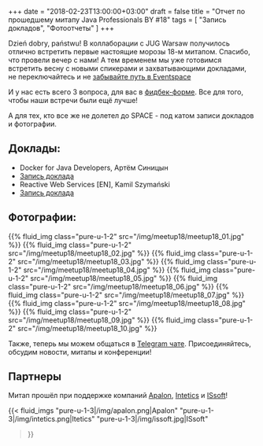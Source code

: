 +++
date = "2018-02-23T13:00:00+03:00"
draft = false
title = "Отчет по прошедшему митапу Java Professionals BY #18"
tags = [
    "Запись докладов",
    "Фотоотчеты"
]
+++

Dzień dobry, państwu! В коллаборации с JUG Warsaw получилось отлично встретить первые настоящие морозы 18-м митапом. Спасибо, что провели вечер с нами!
А тем временем мы уже готовимся встретить весну с новыми спикерами и захватывающими докладами, не переключайтесь 
и не [забывайте путь в Eventspace](https://memepedia.ru/ugandan-knuckles/)

И у нас есть всего 3 вопроса, для вас в [фидбек-форме](http://bit.ly/jprof_resp_18). Все для того, чтобы наши встречи были ещё лучше!

А для тех, кто все же не долетел до SPACE - под катом записи докладов и фотографии.

<!--more-->

## Доклады:

 - Docker for Java Developers, Артём Синицын
  - [Запись доклада](https://www.youtube.com/watch?v=oPYidu7fjWU)
 - Reactive Web Services [EN], Kamil Szymański
  - [Запись доклада](https://www.youtube.com/watch?v=Q3_9Cy5C6h0)

## Фотографии:

<div class="post_photos">

{{% fluid_img class="pure-u-1-2" src="/img/meetup18/meetup18_01.jpg" %}}
{{% fluid_img class="pure-u-1-2" src="/img/meetup18/meetup18_02.jpg" %}}
{{% fluid_img class="pure-u-1-2" src="/img/meetup18/meetup18_03.jpg" %}}
{{% fluid_img class="pure-u-1-2" src="/img/meetup18/meetup18_04.jpg" %}}
{{% fluid_img class="pure-u-1-2" src="/img/meetup18/meetup18_05.jpg" %}}
{{% fluid_img class="pure-u-1-2" src="/img/meetup18/meetup18_06.jpg" %}}
{{% fluid_img class="pure-u-1-2" src="/img/meetup18/meetup18_07.jpg" %}}
{{% fluid_img class="pure-u-1-2" src="/img/meetup18/meetup18_08.jpg" %}}
{{% fluid_img class="pure-u-1-2" src="/img/meetup18/meetup18_09.jpg" %}}
{{% fluid_img class="pure-u-1-2" src="/img/meetup18/meetup18_10.jpg" %}}

</div>

Также, теперь мы можем общаться в [Telegram чате](https://t.me/jprof_by). Присоединяйтесь, обсудим новости, митапы и конференции!

## Партнеры

Митап прошёл при поддержке компаний [Apalon](http://apalon.com), [Intetics](http://intetics.com/) и [ISsoft](http://www.issoft.by/)!

{{< fluid_imgs
  "pure-u-1-3|/img/apalon.png|Apalon"
  "pure-u-1-3|/img/intetics.png|Itetics"
  "pure-u-1-3|/img/issoft.jpg|ISsoft"
>}}
